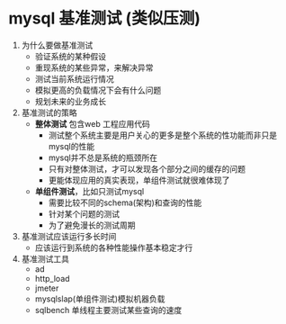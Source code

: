 # mysql 基准测试 (类似压测)

1. 为什么要做基准测试
   - 验证系统的某种假设
   - 重现系统的某些异常，来解决异常
   - 测试当前系统运行情况
   - 模拟更高的负载情况下会有什么问题
   - 规划未来的业务成长
2. 基准测试的策略
   - **整体测试** 包含web 工程应用代码
     - 测试整个系统主要是用户关心的更多是整个系统的性功能而非只是mysql的性能
     - mysql并不总是系统的瓶颈所在
     - 只有对整体测试，才可以发现各个部分之间的缓存的问题
     - 更能体现应用的真实表现，单组件测试就很难体现了
   - **单组件测试**，比如只测试mysql
     - 需要比较不同的schema(架构)和查询的性能
     - 针对某个问题的测试
     - 为了避免漫长的测试周期
3. 基准测试应该运行多长时间
   - 应该运行到系统的各种性能操作基本稳定才行
4. 基准测试工具
   - ad
   - http_load
   - jmeter
   - mysqlslap(单组件测试)模拟机器负载
   - sqlbench  单线程主要测试某些查询的速度